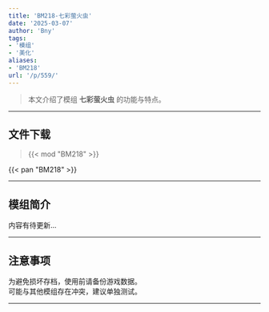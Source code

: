 ```yaml
---
title: 'BM218-七彩萤火虫'
date: '2025-03-07'
author: 'Bny'
tags:
- '模组'
- '美化'
aliases:
- 'BM218'
url: '/p/559/'
---
```


> 本文介绍了模组 **七彩萤火虫** 的功能与特点。

---

## 文件下载  

> {{< mod "BM218" >}}  

{{< pan "BM218" >}}  

---

## 模组简介

>  
内容有待更新...  

---

## 注意事项

>  
为避免损坏存档，使用前请备份游戏数据。  
可能与其他模组存在冲突，建议单独测试。  

---


